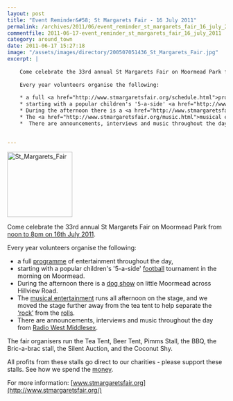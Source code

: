 ```yaml
---
layout: post
title: "Event Reminder&#58; St Margarets Fair - 16 July 2011"
permalink: /archives/2011/06/event_reminder_st_margarets_fair_16_july_2011.html
commentfile: 2011-06-17-event_reminder_st_margarets_fair_16_july_2011
category: around_town
date: 2011-06-17 15:27:18
image: "/assets/images/directory/200507051436_St_Margarets_Fair.jpg"
excerpt: |
    
    Come celebrate the 33rd annual St Margarets Fair on Moormead Park from <a href="https://stmargarets.london/event/fair/200705142755">noon to 8pm on 16th July 2011</a>
    
    Every year volunteers organise the following:
    
    * a full <a href="http://www.stmargaretsfair.org/schedule.html">programme</a> of entertainment throughout the day,
    * starting with a popular children's '5-a-side' <a href="http://www.stmargaretsfair.org/football.html">football</a> tournament in the morning on Moormead.
    * During the afternoon there is a <a href="http://www.stmargaretsfair.org/dogshow.html">dog show</a> on little Moormead across Hillview Road.
    * The <a href="http://www.stmargaretsfair.org/music.html">musical entertainment</a> runs all afternoon on the stage, and we moved the stage further away from the tea tent to help separate the <a href="http://www.stmargaretsfair.org/music.html">&#8216;rock&#8217;</a> from the <a href="http://www.stmargaretsfair.org/food.html">rolls</a>.
    *  There are announcements, interviews and music throughout the day from <a href="http://www.radiowestmiddlesex.org.uk/" target="_blank">Radio West Middlesex</a>.
    

---
```


<img src="/assets/images/directory/200507051436_St_Margarets_Fair.jpg"  alt="St_Margarets_Fair" width="150" class="right" />

Come celebrate the 33rd annual St Margarets Fair on Moormead Park from [noon to 8pm on 16th July 2011](/event/fair/200705142755).

Every year volunteers organise the following:

-   a full <a href="http://www.stmargaretsfair.org/schedule.html">programme</a> of entertainment throughout the day,
-   starting with a popular children's '5-a-side' <a href="http://www.stmargaretsfair.org/football.html">football</a> tournament in the morning on Moormead.
-   During the afternoon there is a <a href="http://www.stmargaretsfair.org/dogshow.html">dog show</a> on little Moormead across Hillview Road.
-   The <a href="http://www.stmargaretsfair.org/music.html">musical entertainment</a> runs all afternoon on the stage, and we moved the stage further away from the tea tent to help separate the <a href="http://www.stmargaretsfair.org/music.html">‘rock’</a> from the <a href="http://www.stmargaretsfair.org/food.html">rolls</a>.
-   There are announcements, interviews and music throughout the day from <a href="http://www.radiowestmiddlesex.org.uk/" target="_blank">Radio West Middlesex</a>.

The fair organisers run the Tea Tent, Beer Tent, Pimms Stall, the BBQ, the Bric-a-brac stall, the Silent Auction, and the Coconut Shy.

All profits from these stalls go direct to our charities - please support these stalls. See how we spend the <a href="http://www.stmargaretsfair.org/charities.html">money</a>.

For more information: [www.stmargaretsfair.org](http://www.stmargaretsfair.org/)
